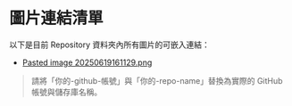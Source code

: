 # 圖片連結清單

以下是目前 Repository 資料夾內所有圖片的可嵌入連結：

- [Pasted image 20250619161129.png](https://gail03chang.github.io/ObsidianImage/Repository/Pasted%20image%2020250619161129.png)

> 請將「你的-github-帳號」與「你的-repo-name」替換為實際的 GitHub 帳號與儲存庫名稱。
